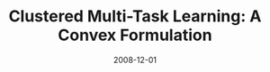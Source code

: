 ---
title: "Clustered Multi-Task Learning: A Convex Formulation"
collection: publications
permalink: /publications/2008-12-01-Clustered-Multi-Task-Learning-A-Convex-Formulation
date: 2008-12-01
paperurl: 'https://proceedings.neurips.cc/paper/2008/hash/fccb3cdc9acc14a6e70a12f74560c026-Abstract.html'
citation: 'L.&nbsp;Jacob, F.&nbsp;R. Bach, &amp; J.-P. Vert.
Clustered multi-task learning: a convex formulation.
In D.&nbsp;Koller, D.&nbsp;Schuurmans, Y.&nbsp;Bengio, &amp; L.&nbsp;Bottou (Eds), <em>Advances in Neural Information Processing Systems (NIPS 2008)</em>, volume&nbsp;21, 745–752. Curran Associates, Inc., 2008.'
---